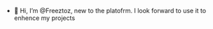 - 👋 Hi, I’m @Freeztoz, new to the platofrm. I look forward to use it to enhence my projects

<!---
Freeztoz/Freeztoz is a ✨ special ✨ repository because its `README.md` (this file) appears on your GitHub profile.
You can click the Preview link to take a look at your changes.
--->
